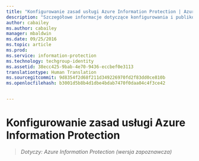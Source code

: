 ```yaml
---
title: "Konfigurowanie zasad usługi Azure Information Protection | Azure Information Protection"
description: "Szczegółowe informacje dotyczące konfigurowania i publikowania zasad usługi Azure Information Protection."
author: cabailey
ms.author: cabailey
manager: mbaldwin
ms.date: 09/25/2016
ms.topic: article
ms.prod: 
ms.service: information-protection
ms.technology: techgroup-identity
ms.assetid: 38ecc425-9bab-4e70-9436-eccbef0e3113
translationtype: Human Translation
ms.sourcegitcommit: 9d8354f2d68f211d349226970fd2f83dd0ce810b
ms.openlocfilehash: b3001d5b8b4d1dbe4bdab7470f0daa04c4f3ce42


---
```


# <a name="configuring-the-azure-information-protection-policy"></a>Konfigurowanie zasad usługi Azure Information Protection 

>*Dotyczy: Azure Information Protection (wersja zapoznawcza)*




<!--HONumber=Nov16_HO2-->


